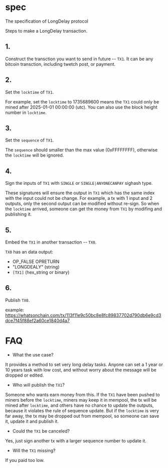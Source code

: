 # spec
The specification of LongDelay protocol

Steps to make a LongDelay transaction.

## 1. 
 Construct the transction you want to send in future -- `TX1`. It can be any bitcoin transction, including twetch post, or payment.

## 2. 
  Set the `locktime` of `TX1`.

  For example, set the `locktime` to 1735689600 means the `TX1` could only be mined after 2025-01-01 00:00:00 (utc).
  You can also use the block height number in `locktime`.

## 3. 
  Set the `sequence` of `TX1`.

  The `sequence` should smaller than the max value (0xFFFFFFFF), otherwise the `locktime` will be ignored.

## 4. 
  Sign the inputs of `TX1` with `SINGLE` or `SINGLE|ANYONECANPAY` sighash type.

  These signatures will ensure the output in `TX1` which has the same index with the input could not be change.
  For example, a tx with 1 input and 2 outputs, only the second output can be modified without re-sign. So when the `locktime` arrived, someone can get the money from `TX1` by modifing and publishing it.

## 5. 

  Embed the `TX1` in another transaction -- `TX0`.

  `TX0` has an data output:

  - OP_FALSE OPRETURN
  - "LONGDEALY" (string)
  - `[TX1]` (hex_string or binary)

## 6. 
  Publish `TX0`.

  example: https://whatsonchain.com/tx/113f11e9c50bc8e8fc89837702d790db6e9cd3dce7f45f88ef2a60ce1840d4a7

# FAQ

- What the use case?

It provides a method to set very long delay tasks. Anyone can set a 1 year or 10 years task with low cost, and without worry about the message will be dropped or edited.

- Who will publish the `TX1`?

Someone who wants earn money from this. If the `TX1` have been pushed to miners before the `locktime`, miners may keep it in mempool, the tx will be mined after `locktime`, and others have no chance to update the outputs, because it violates the rule of sequence update. But if the `locktime` is very far away, the tx may be dropped out from mempool, so someone can save it, update it and publish it.

- Could the `TX1` be canceled?

Yes, just sign another tx with a larger sequence number to update it.

- Will the `TX1` missing?

If you paid too low.
